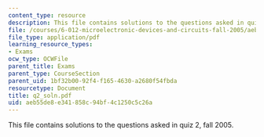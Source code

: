 ```yaml
---
content_type: resource
description: This file contains solutions to the questions asked in quiz 2, fall 2005.
file: /courses/6-012-microelectronic-devices-and-circuits-fall-2005/aeb55de8e341858c94bf4c1250c5c26a_q2_soln.pdf
file_type: application/pdf
learning_resource_types:
- Exams
ocw_type: OCWFile
parent_title: Exams
parent_type: CourseSection
parent_uid: 1bf32b00-92f4-f165-4630-a2680f54fbda
resourcetype: Document
title: q2_soln.pdf
uid: aeb55de8-e341-858c-94bf-4c1250c5c26a
---
```

This file contains solutions to the questions asked in quiz 2, fall 2005.

